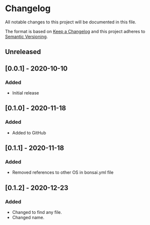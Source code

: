 # Changelog
All notable changes to this project will be documented in this file.

The format is based on [Keep a Changelog](http://keepachangelog.com/en/1.0.0/)
and this project adheres to [Semantic
Versioning](http://semver.org/spec/v2.0.0.html).

## Unreleased

## [0.0.1] - 2020-10-10
### Added
- Initial release

## [0.1.0] - 2020-11-18
### Added
- Added to GitHub

## [0.1.1] - 2020-11-18
### Added
- Removed references to other OS in bonsai.yml file

## [0.1.2] - 2020-12-23
### Added
- Changed to find any file.
- Changed name.